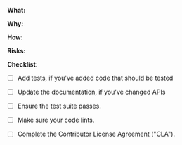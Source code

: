<!-- 
Thank you for your interest in this project. Bugs filed and PRs submitted are appreciated!

Please make sure that you are familiar with and follow the Code of Conduct of this project which can be found at https://github.com/facebookincubator/TestSlide/blob/master/CODE_OF_CONDUCT.md 

Also, please make sure you're familiar with and follow the instructions in the contributing guidelines which can  be found at https://github.com/facebookincubator/TestSlide/blob/master/CONTRIBUTING.md

-->

**What:**

<!-- What changes are being made? (Link the feature request/issue that is being fixed here) -->

**Why:**

<!-- Why are these changes necessary? -->

**How:**

<!-- How were these changes implemented? -->

**Risks:**

<!-- Any possible risks you've likely introduced in this PR?  -->

**Checklist**:

<!-- 
Have you done all of these things?
To check an item, place an "x" in the box like so: "- [x] Tests"
Add "N/A" to the end of each line that's irrelevant to your changes
-->


- [ ] Add tests, if you've added code that should be tested
- [ ] Update the documentation, if you've changed APIs
- [ ] Ensure the test suite passes.
- [ ] Make sure your code lints.
- [ ] Complete the Contributor License Agreement ("CLA").


<!-- feel free to add additional comments -->
